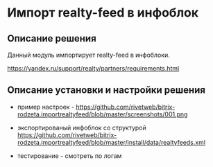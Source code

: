 ﻿
# Импорт realty-feed в инфоблок

## Описание решения

Данный модуль импортирует realty-feed в инфоблоки.

https://yandex.ru/support/realty/partners/requirements.html

## Описание установки и настройки решения

- пример настроек - https://github.com/rivetweb/bitrix-rodzeta.importrealtyfeed/blob/master/screenshots/001.png

- экспортированый инфоблок со структурой https://github.com/rivetweb/bitrix-rodzeta.importrealtyfeed/blob/master/install/data/realtyfeeds.xml

- тестирование - смотреть по логам
